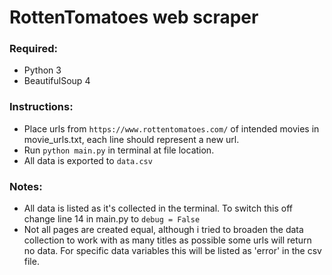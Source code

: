 # RottenTomatoes web scraper
### Required:
* Python 3
* BeautifulSoup 4

### Instructions:
* Place urls from `https://www.rottentomatoes.com/` of intended movies in movie_urls.txt, each line should represent a new url.
* Run `python main.py` in terminal at file location.
* All data is exported to `data.csv`

### Notes:
* All data is listed as it's collected in the terminal. To switch this off change line 14 in main.py to `debug = False`
* Not all pages are created equal, although i tried to broaden the data collection to work with as many titles as possible some urls will return no data. For specific data variables this will be listed as 'error' in the csv file. 